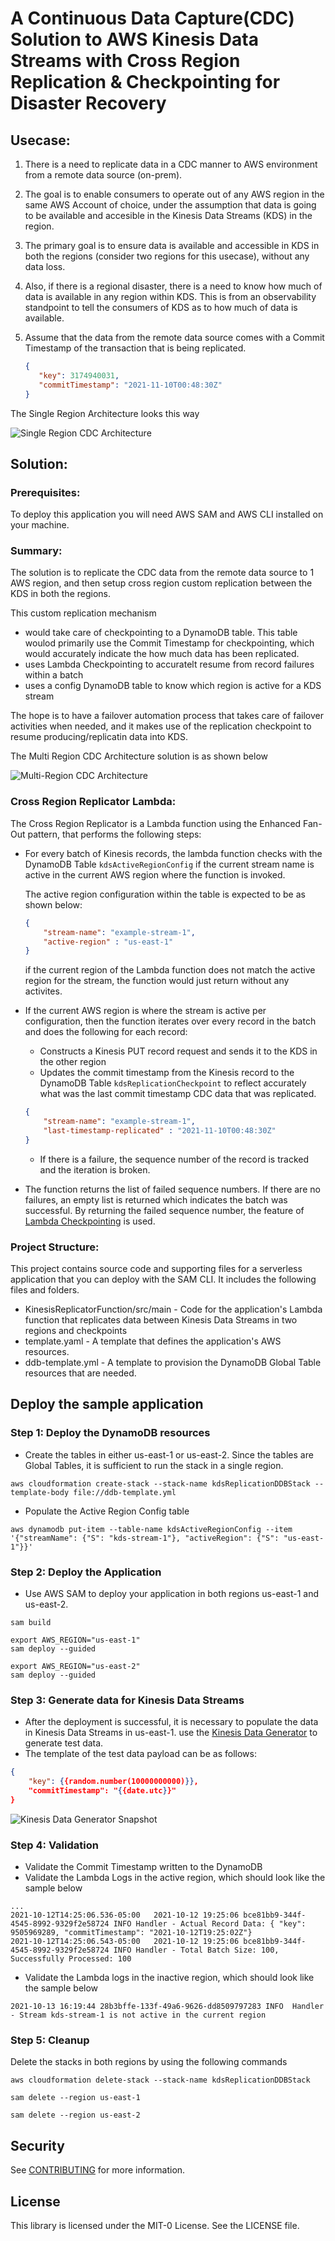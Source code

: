 # A Continuous Data Capture(CDC) Solution to AWS Kinesis Data Streams with Cross Region Replication & Checkpointing for Disaster Recovery

## Usecase:

1. There is a need to replicate data in a CDC manner to AWS environment from a remote data source (on-prem).
2. The goal is to enable consumers to operate out of any AWS region in the same AWS Account of choice, under the assumption that data is going to be available and accesible in the Kinesis Data Streams (KDS) in the region.
3. The primary goal is to ensure data is available and accessible in KDS in both the regions (consider two regions for this usecase), without any data loss.
4. Also, if there is a regional disaster, there is a need to know how much of data is available in any region within KDS. This is from an observability standpoint to tell the consumers of KDS as to how much of data is available.
5. Assume that the data from the remote data source comes with a Commit Timestamp of the transaction that is being replicated.

    ```json
    {    
       "key": 3174940031,    
       "commitTimestamp": "2021-11-10T00:48:30Z"
    }
    ```

The Single Region Architecture looks this way

![Single Region CDC Architecture](img/Single_Region_CDC.png)

## Solution:

### Prerequisites:

To deploy this application you will need AWS SAM and AWS CLI installed on your machine.

### Summary:

The solution is to replicate the CDC data from the remote data source to 1 AWS region, and then setup cross region custom replication between the KDS in both the regions.

This custom replication mechanism 
* would take care of checkpointing to a DynamoDB table. This table woulod primarily use the Commit Timestamp for checkpointing, which would accurately indicate the how much data has been replicated.
* uses Lambda Checkpointing to accuratelt resume from record failures within a batch
* uses a config DynamoDB table to know which region is active for a KDS stream

The hope is to have a failover automation process that takes care of failover activities when needed, and it makes use of the replication checkpoint to resume producing/replicatin data into KDS.

The Multi Region CDC Architecture solution is as shown below

![Multi-Region CDC Architecture](img/Multi-Region_CDC.png)

### Cross Region Replicator Lambda:

The Cross Region Replicator is a Lambda function using the Enhanced Fan-Out pattern, that performs the following steps:

* For every batch of Kinesis records, the lambda function checks with the DynamoDB Table `kdsActiveRegionConfig` if the current stream name is active in the current AWS region where the function is invoked.

    The active region configuration within the table is expected to be as shown below:
    
    ```json
    {
	    "stream-name": "example-stream-1",
	    "active-region" : "us-east-1"
    }
    ```
  
  if the current region of the Lambda function does not match the active region for the stream, the function would just return without any activites.
  
* If the current AWS region is where the stream is active per configuration, then the function iterates over every record in the batch and does the following for each record:
    
    - Constructs a Kinesis PUT record request and sends it to the KDS in the other region
    - Updates the commit timestamp from the Kinesis record to the DynamoDB Table `kdsReplicationCheckpoint` to reflect accurately what was the last commit timestamp CDC data that was replicated.
        
    ```json
    {
    	"stream-name": "example-stream-1",
    	"last-timestamp-replicated" : "2021-11-10T00:48:30Z"
    }
    ```
    
    * If there is a failure, the sequence number of the record is tracked and the iteration is broken.
  
* The function returns the list of failed sequence numbers. If there are no failures, an empty list is returned which indicates the batch was successful.
  By returning the failed sequence number, the feature of [Lambda Checkpointing](https://aws.amazon.com/about-aws/whats-new/2020/12/aws-lambda-launches-checkpointing-for-amazon-kinesis-and-amazon-dynamodb-streams/) is used.

### Project Structure:

This project contains source code and supporting files for a serverless application that you can deploy with the SAM CLI. It includes the following files and folders.

* KinesisReplicatorFunction/src/main - Code for the application's Lambda function that replicates data between Kinesis Data Streams in two regions and checkpoints
* template.yaml - A template that defines the application's AWS resources.
* ddb-template.yml - A template to provision the DynamoDB Global Table resources that are needed.

## Deploy the sample application

### Step 1: Deploy the DynamoDB resources

* Create the tables in either us-east-1 or us-east-2. Since the tables are Global Tables, it is sufficient to run the stack in a single region.

```shell script
aws cloudformation create-stack --stack-name kdsReplicationDDBStack --template-body file://ddb-template.yml
```

* Populate the Active Region Config table

```shell script
aws dynamodb put-item --table-name kdsActiveRegionConfig --item '{"streamName": {"S": "kds-stream-1"}, "activeRegion": {"S": "us-east-1"}}'
```

### Step 2: Deploy the Application

* Use AWS SAM to deploy your application in both regions us-east-1 and us-east-2.

```shell script
sam build

export AWS_REGION="us-east-1"
sam deploy --guided

export AWS_REGION="us-east-2"
sam deploy --guided
```

### Step 3: Generate data for Kinesis Data Streams

* After the deployment is successful, it is necessary to populate the data in Kinesis Data Streams in us-east-1. use the [Kinesis Data Generator](https://awslabs.github.io/amazon-kinesis-data-generator/) to generate test data.
* The template of the test data payload can be as follows:

```json
{
    "key": {{random.number(10000000000)}},
    "commitTimestamp": "{{date.utc}}"
}
```

![Kinesis Data Generator Snapshot](img/Kinesis_Data_Generator.png)

### Step 4: Validation

* Validate the Commit Timestamp written to the DynamoDB
* Validate the Lambda Logs in the active region, which should look like the sample below

```text
...
2021-10-12T14:25:06.536-05:00	2021-10-12 19:25:06 bce81bb9-344f-4545-8992-9329f2e58724 INFO Handler - Actual Record Data: { "key": 9505969289, "commitTimestamp": "2021-10-12T19:25:02Z"}
2021-10-12T14:25:06.543-05:00	2021-10-12 19:25:06 bce81bb9-344f-4545-8992-9329f2e58724 INFO Handler - Total Batch Size: 100, Successfully Processed: 100
```

* Validate the Lambda logs in the inactive region, which should look like the sample below

```text
2021-10-13 16:19:44 28b3bffe-133f-49a6-9626-dd8509797283 INFO  Handler - Stream kds-stream-1 is not active in the current region
```

### Step 5: Cleanup

Delete the stacks in both regions by using the following commands

```shell script
aws cloudformation delete-stack --stack-name kdsReplicationDDBStack

sam delete --region us-east-1

sam delete --region us-east-2
```

## Security

See [CONTRIBUTING](CONTRIBUTING.md#security-issue-notifications) for more information.

## License

This library is licensed under the MIT-0 License. See the LICENSE file.